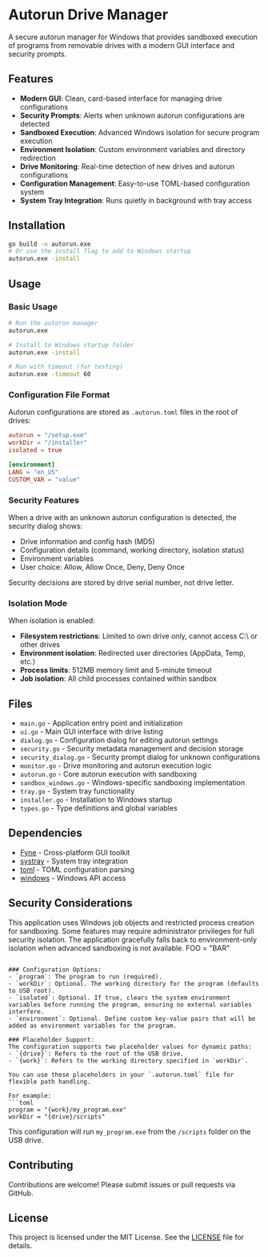 # Autorun Drive Manager

A secure autorun manager for Windows that provides sandboxed execution of programs from removable drives with a modern GUI interface and security prompts.

## Features

- **Modern GUI**: Clean, card-based interface for managing drive configurations
- **Security Prompts**: Alerts when unknown autorun configurations are detected
- **Sandboxed Execution**: Advanced Windows isolation for secure program execution
- **Environment Isolation**: Custom environment variables and directory redirection
- **Drive Monitoring**: Real-time detection of new drives and autorun configurations
- **Configuration Management**: Easy-to-use TOML-based configuration system
- **System Tray Integration**: Runs quietly in background with tray access

## Installation

```bash
go build -o autorun.exe
# Or use the install flag to add to Windows startup
autorun.exe -install
```

## Usage

### Basic Usage
```bash
# Run the autorun manager
autorun.exe

# Install to Windows startup folder
autorun.exe -install

# Run with timeout (for testing)
autorun.exe -timeout 60
```

### Configuration File Format

Autorun configurations are stored as `.autorun.toml` files in the root of drives:

```toml
autorun = "/setup.exe"
workDir = "/installer"
isolated = true

[environment]
LANG = "en_US"
CUSTOM_VAR = "value"
```

### Security Features

When a drive with an unknown autorun configuration is detected, the security dialog shows:
- Drive information and config hash (MD5)
- Configuration details (command, working directory, isolation status)
- Environment variables
- User choice: Allow, Allow Once, Deny, Deny Once

Security decisions are stored by drive serial number, not drive letter.

### Isolation Mode

When isolation is enabled:
- **Filesystem restrictions**: Limited to own drive only, cannot access C:\ or other drives
- **Environment isolation**: Redirected user directories (AppData, Temp, etc.)
- **Process limits**: 512MB memory limit and 5-minute timeout
- **Job isolation**: All child processes contained within sandbox

## Files

- `main.go` - Application entry point and initialization
- `ui.go` - Main GUI interface with drive listing
- `dialog.go` - Configuration dialog for editing autorun settings
- `security.go` - Security metadata management and decision storage
- `security_dialog.go` - Security prompt dialog for unknown configurations
- `monitor.go` - Drive monitoring and autorun execution logic
- `autorun.go` - Core autorun execution with sandboxing
- `sandbox_windows.go` - Windows-specific sandboxing implementation
- `tray.go` - System tray functionality
- `installer.go` - Installation to Windows startup
- `types.go` - Type definitions and global variables

## Dependencies

- [Fyne](https://fyne.io/) - Cross-platform GUI toolkit
- [systray](https://github.com/getlantern/systray) - System tray integration
- [toml](https://github.com/BurntSushi/toml) - TOML configuration parsing
- [windows](https://golang.org/x/sys/windows) - Windows API access

## Security Considerations

This application uses Windows job objects and restricted process creation for sandboxing. Some features may require administrator privileges for full security isolation. The application gracefully falls back to environment-only isolation when advanced sandboxing is not available.
    FOO = "BAR"
```

### Configuration Options:
- `program`: The program to run (required).
- `workDir`: Optional. The working directory for the program (defaults to USB root).
- `isolated`: Optional. If true, clears the system environment variables before running the program, ensuring no external variables interfere.
- `environment`: Optional. Define custom key-value pairs that will be added as environment variables for the program.

### Placeholder Support:
The configuration supports two placeholder values for dynamic paths:
- `{drive}`: Refers to the root of the USB drive.
- `{work}`: Refers to the working directory specified in `workDir`.

You can use these placeholders in your `.autorun.toml` file for flexible path handling.

For example:
```toml
program = "{work}/my_program.exe"
workDir = "{drive}/scripts"
```

This configuration will run `my_program.exe` from the `/scripts` folder on the USB drive.

## Contributing
Contributions are welcome! Please submit issues or pull requests via GitHub.

## License
This project is licensed under the MIT License. See the [LICENSE](LICENSE) file for details.

